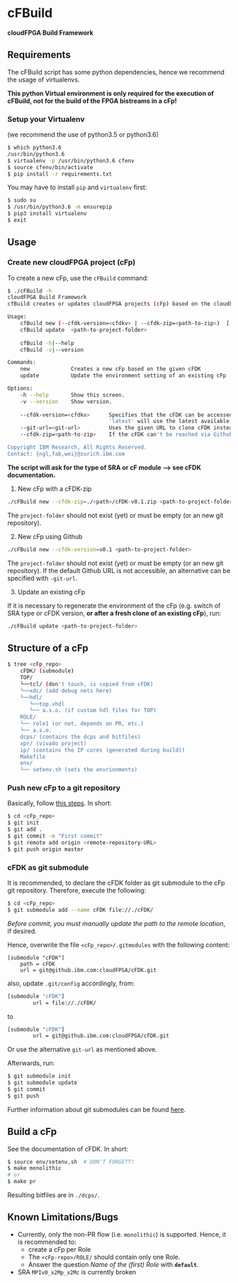cFBuild
==============
**cloudFPGA Build Framework**


Requirements
-------------
The cFBuild script has some python dependencies, hence we recommend the usage of virtualenvs. 

**This python Virtual environment is only required for the execution of cFBuild, not for the build of the FPGA bistreams in a cFp!**

### Setup your Virtualenv

(we recommend the use of python3.5 or python3.6)

```bash
$ which python3.6
/usr/bin/python3.6
$ virtualenv -p /usr/bin/python3.6 cfenv
$ source cfenv/bin/activate
$ pip install -r requirements.txt
```

You may have to install `pip` and `virtualenv` first: 
```bash
$ sudo su
$ /usr/bin/python3.6 -m ensurepip
$ pip3 install virtualenv
$ exit
```

Usage
-----------

### Create new cloudFPGA project (cFp)

To create a new cFp, use the `cFBuild` command:
```bash
$ ./cFBuild -h
cloudFPGA Build Framework
cfBuild creates or updates cloudFPGA projects (cFp) based on the cloudFPGA Development Kit (cFDK).

Usage: 
    cfBuild new (--cfdk-version=<cfdkv> | --cfdk-zip=<path-to-zip>)  [--git-url=<git-url>] <path-to-project-folder>
    cfBuild update  <path-to-project-folder>
    
    cfBuild -h|--help
    cfBuild -v|--version

Commands:
    new             Creates a new cFp based on the given cFDK
    update          Update the environment setting of an existing cFp

Options:
    -h --help       Show this screen.
    -v --version    Show version.
    
    --cfdk-version=<cfdkv>      Specifies that the cFDK can be accessed via Github and with cFDK-version should be used.
                                'latest' will use the latest available version.
    --git-url=<git-url>         Uses the given URL to clone cFDK instead the default.
    --cfdk-zip=<path-to-zip>    If the cFDK can't be reached via Github, a zip can be used.

Copyright IBM Research, All Rights Reserved.
Contact: {ngl,fab,wei}@zurich.ibm.com
```

**The script will ask for the type of SRA or cF module --> see cFDK documentation.**

1. New cFp with a cFDK-zip

```bash
./cFBuild new --cfdk-zip=./<path>/cFDK-v0.1.zip <path-to-project-folder>
```
The `project-folder` should not exist (yet) or must be empty (or an new git repository).

2. New cFp using Github

```bash
./cFBuild new --cfdk-version=v0.1 <path-to-project-folder>
```
The `project-folder` should not exist (yet) or must be empty (or an new git repository).
If the default Github URL is not accessible, an alternative can be specified with `-git-url`.

3. Update an existing cFp

If it is necessary to regenerate the environment of the cFp (e.g. switch of SRA type or cFDK version,
 **or after a fresh clone of an existing cFp**), run:
```bash
./cFBuild update <path-to-project-folder>
```

Structure of a cFp
--------------

```bash
$ tree <cFp_repo>
    cFDK/ (submodule)
    TOP/
    └──tcl/ (don't touch, is copied from cFDK) 
    └──xdc/ (add debug nets here)
    └──hdl/
       └──top.vhdl
       └── a.s.o. (if custom hdl files for TOP)
    ROLE/
    └── role1 (or not, depends on PR, etc.)
    └── a.s.o.
    dcps/ (contains the dcps and bitfiles)
    xpr/ (vivado project)
    ip/ (contains the IP cores (generated during build))
    Makefile
    env/
    └── setenv.sh (sets the envrionments)
```

### Push new cFp to a git repository

Basically, follow [this steps](https://help.github.com/en/articles/adding-an-existing-project-to-github-using-the-command-line).
In short:
```bash 
$ cd <cFp_repo>
$ git init
$ git add . 
$ git commit -m "First commit"
$ git remote add origin <remote-repository-URL>
$ git push origin master
```

### cFDK as git submodule

It is recommended, to declare the cFDK folder as git submodule to the cFp git repository. 
Therefore, execute the following:
```bash
$ cd <cFp_repo>
$ git submodule add --name cFDK file://./cFDK/
```
*Before commit, you must manually update the path to the remote location*, if desired.

Hence, overwrite the file `<cFp_repo>/.gitmodules` with the following content:

```config
[submodule "cFDK"]
	path = cFDK
	url = git@github.ibm.com:cloudFPGA/cFDK.git
```
also, update `.git/config` accordingly, from:
```bash
[submodule "cFDK"]
        url = file://./cFDK/
```
to
```bash
[submodule "cFDK"]
        url = git@github.ibm.com:cloudFPGA/cFDK.git
```

Or use the alternative `git-url` as mentioned above.


Afterwards, run: 

```bash
$ git submodule init
$ git submodule update
$ git commit
$ git push
```

Further information about git submodules can be found [here](https://git-scm.com/book/en/v2/Git-Tools-Submodules).

Build a cFp
----------------

See the documentation of cFDK.
In short:
```bash
$ source env/setenv.sh  # DON'T FORGETT!
$ make monolithic
# or 
$ make pr
```

Resulting bitfiles are in `./dcps/`.

Known Limitations/Bugs
-----------------------

* Currently, only the non-PR flow (i.e. `monolithic`) is supported. Hence, it is recommended to:
  * create a cFp per Role
  * The `<cFp-repo>/ROLE/` should contain only one Role. 
  * Answer the question *Name of the (first) Role* with **`default`**.
* SRA `MPIv0_x2Mp_x2Mc` is currently broken
